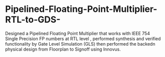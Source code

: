 # Pipelined-Floating-Point-Multiplier-RTL-to-GDS-
Designed a Pipelined Floating Point Multiplier that works with IEEE 754 Single Precision FP numbers at RTL level , performed synthesis and verified functionality by Gate Level Simulation (GLS) then performed the backedn physical design from Floorplan to Signoff using Innovus.

